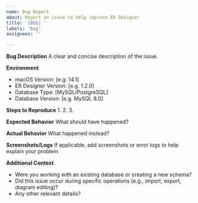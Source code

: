 ```yaml
---
name: Bug Report
about: Report an issue to help improve ER Designer
title: '[BUG] '
labels: 'bug'
assignees: ''

---
```


**Bug Description**
A clear and concise description of the issue.

**Environment**
- macOS Version: [e.g. 14.1]
- ER Designer Version: [e.g. 1.2.0]
- Database Type: [MySQL/PostgreSQL]
- Database Version: [e.g. MySQL 8.0]

**Steps to Reproduce**
1. 
2. 
3. 

**Expected Behavior**
What should have happened?

**Actual Behavior**
What happened instead?

**Screenshots/Logs**
If applicable, add screenshots or error logs to help explain your problem.

**Additional Context**
- Were you working with an existing database or creating a new schema?
- Did this issue occur during specific operations (e.g., import, export, diagram editing)?
- Any other relevant details?
